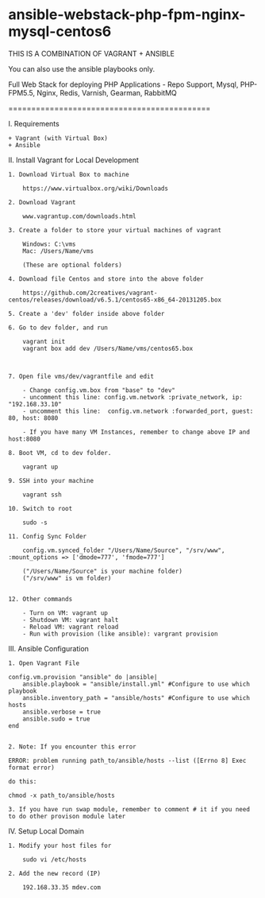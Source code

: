 ansible-webstack-php-fpm-nginx-mysql-centos6
============================================

THIS IS A COMBINATION OF VAGRANT + ANSIBLE

You can also use the ansible playbooks only.

Full Web Stack for deploying PHP Applications - Repo Support, Mysql, PHP-FPM5.5, Nginx, Redis, Varnish, Gearman, RabbitMQ

============================================

I. Requirements

	+ Vagrant (with Virtual Box)
	+ Ansible

II. Install Vagrant for Local Development

	
	1. Download Virtual Box to machine

		https://www.virtualbox.org/wiki/Downloads

	2. Download Vagrant

		www.vagrantup.com/downloads.html 

	3. Create a folder to store your virtual machines of vagrant

		Windows: C:\vms
		Mac: /Users/Name/vms

		(These are optional folders)

	4. Download file Centos and store into the above folder

		https://github.com/2creatives/vagrant-centos/releases/download/v6.5.1/centos65-x86_64-20131205.box 

	5. Create a 'dev' folder inside above folder

	6. Go to dev folder, and run

		vagrant init
		vagrant box add dev /Users/Name/vms/centos65.box



	7. Open file vms/dev/vagrantfile and edit

		- Change config.vm.box from "base" to "dev"
		- uncomment this line: config.vm.network :private_network, ip: "192.168.33.10" 
		- uncomment this line:  config.vm.network :forwarded_port, guest: 80, host: 8080 

		- If you have many VM Instances, remember to change above IP and host:8080

	8. Boot VM, cd to dev folder.

		vagrant up

	9. SSH into your machine

		vagrant ssh

	10. Switch to root

		sudo -s

	11. Config Sync Folder

		config.vm.synced_folder "/Users/Name/Source", "/srv/www", :mount_options => ['dmode=777', 'fmode=777']

		("/Users/Name/Source" is your machine folder)
		("/srv/www" is vm folder)


	12. Other commands

		- Turn on VM: vagrant up
		- Shutdown VM: vagrant halt
		- Reload VM: vagrant reload
		- Run with provision (like ansible): vargrant provision


III. Ansible Configuration


	1. Open Vagrant File

	config.vm.provision "ansible" do |ansible|
    	ansible.playbook = "ansible/install.yml" #Configure to use which playbook
    	ansible.inventory_path = "ansible/hosts" #Configure to use which hosts
    	ansible.verbose = true
    	ansible.sudo = true
  	end


  	2. Note: If you encounter this error

  	ERROR: problem running path_to/ansible/hosts --list ([Errno 8] Exec format error)

  	do this: 

  	chmod -x path_to/ansible/hosts

  	3. If you have run swap module, remember to comment # it if you need to do other provison module later


 IV. Setup Local Domain

 	1. Modify your host files for 

 		sudo vi /etc/hosts

 	2. Add the new record (IP)

 		192.168.33.35 mdev.com



